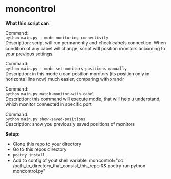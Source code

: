 # moncontrol
**What this script can:**

Command:  
```python main.py --mode monitoring-connectivity```  
Description: script will run permanently and check cabels connection. When condition of any cabel will change, script will position monitors according to your previous settings.  

Command:  
```python main.py --mode set-monitors-positions-manually```  
Description: in this mode u can position monitors (its position only in horizontal line now) much easier, comparing with xrandr


Command:  
```python main.py match-monitor-with-cabel```  
Description: this command will execute mode, that will help u understand, which monitor connected in specific port

Command:  
```python main.py show-saved-positions```  
Description: show you previously saved positions of monitors

**Setup:**
- Clone this repo to your directory
- Go to this repos directory
- ```poetry install```
- Add to config of yout shell variable:
moncontrol="cd /path_to_directory_that_consist_this_repo && poetry run python moncontrol.py"
